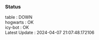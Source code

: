 ### Status


table : DOWN  
hogwarts : OK  
icy-bot : OK  
Latest Update : 2024-04-07 21:07:48.172106
